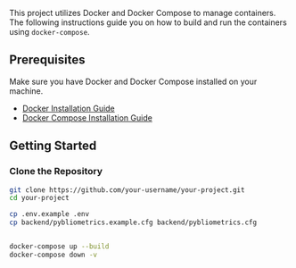 This project utilizes Docker and Docker Compose to manage containers. The following instructions guide you on how to build and run the containers using `docker-compose`.

## Prerequisites

Make sure you have Docker and Docker Compose installed on your machine.

- [Docker Installation Guide](https://docs.docker.com/get-docker/)
- [Docker Compose Installation Guide](https://docs.docker.com/compose/install/)

## Getting Started

### Clone the Repository

```bash
git clone https://github.com/your-username/your-project.git
cd your-project

cp .env.example .env
cp backend/pybliometrics.example.cfg backend/pybliometrics.cfg


docker-compose up --build
docker-compose down -v